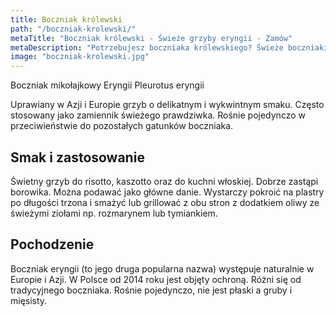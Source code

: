 ```yaml
---
title: Boczniak królewski
path: "/boczniak-krolewski/"
metaTitle: "Boczniak królewski - Świeże grzyby eryngii - Zamów"
metaDescription: "Potrzebujesz boczniaka królewskiego? Świeże boczniaki eryngii możesz zamówić online lub napisać do naszego konsultanta na Mesengerze lub przez email."
image: "boczniak-krolewski.jpg"
---
```


Boczniak mikołajkowy
Eryngii
Pleurotus eryngii

Uprawiany w Azji i Europie grzyb o delikatnym i wykwintnym smaku. Często stosowany jako zamiennik świeżego prawdziwka. Rośnie pojedynczo w przeciwieństwie do pozostałych gatunków boczniaka.

## Smak i zastosowanie
Świetny grzyb do risotto, kaszotto oraz do kuchni włoskiej. Dobrze zastąpi borowika. Można podawać jako główne danie. Wystarczy pokroić na plastry po długości trzona i smażyć lub grillować z obu stron z dodatkiem oliwy ze świeżymi ziołami np. rozmarynem lub tymiankiem.

## Pochodzenie

Boczniak eryngii (to jego druga popularna nazwa) występuje naturalnie w Europie i Azji. W Polsce od 2014 roku jest objęty ochroną. Różni się od tradycyjnego boczniaka. Rośnie pojedynczo, nie jest płaski a gruby i mięsisty.
